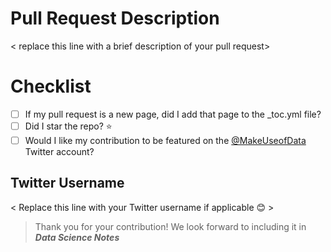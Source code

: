 # Pull Request Description
< replace this line with a brief description of your pull request>

# Checklist

- [ ] If my pull request is a new page, did I add that page to the _toc.yml file?
- [ ] Did I star the repo? ⭐️
- [ ] Would I like my contribution to be featured on the [@MakeUseofData](https://twitter.com/MakeUseofData) Twitter account? 

## Twitter Username

< Replace this line with your Twitter username if applicable 😊 >

> Thank you for your contribution! We look forward to including it in ***Data Science Notes***

